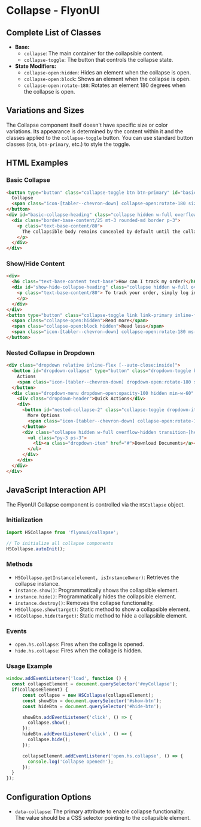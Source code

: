 # Collapse - FlyonUI

## Complete List of Classes
- **Base:**
  - `collapse`: The main container for the collapsible content.
  - `collapse-toggle`: The button that controls the collapse state.
- **State Modifiers:**
  - `collapse-open:hidden`: Hides an element when the collapse is open.
  - `collapse-open:block`: Shows an element when the collapse is open.
  - `collapse-open:rotate-180`: Rotates an element 180 degrees when the collapse is open.

## Variations and Sizes
The Collapse component itself doesn't have specific size or color variations. Its appearance is determined by the content within it and the classes applied to the `collapse-toggle` button. You can use standard button classes (`btn`, `btn-primary`, etc.) to style the toggle.

## HTML Examples

### Basic Collapse
```html
<button type="button" class="collapse-toggle btn btn-primary" id="basic-collapse" aria-expanded="false" aria-controls="basic-collapse-heading" data-collapse="#basic-collapse-heading">
  Collapse
  <span class="icon-[tabler--chevron-down] collapse-open:rotate-180 size-4"></span>
</button>
<div id="basic-collapse-heading" class="collapse hidden w-full overflow-hidden transition-[height] duration-300" aria-labelledby="basic-collapse">
  <div class="border-base-content/25 mt-3 rounded-md border p-3">
    <p class="text-base-content/80">
      The collapsible body remains concealed by default until the collapse plugin dynamically adds specific classes. These classes are instrumental in styling each element, dictating the overall appearance, and managing visibility through CSS transitions.
    </p>
  </div>
</div>
```

### Show/Hide Content
```html
<div>
  <h6 class="text-base-content text-base">How can I track my order?</h6>
  <div id="show-hide-collapse-heading" class="collapse hidden w-full overflow-hidden transition-[height] duration-300" aria-labelledby="show-hide-collapse" >
    <p class="text-base-content/80"> To track your order, simply log in to your account and navigate to the order history section. You'll find detailed information about your order status and tracking number there.
    </p>
  </div>
</div>
<button type="button" class="collapse-toggle link link-primary inline-flex items-center" id="show-hide-collapse" aria-expanded="false" aria-controls="show-hide-collapse-heading" data-collapse="#show-hide-collapse-heading" >
  <span class="collapse-open:hidden">Read more</span>
  <span class="collapse-open:block hidden">Read less</span>
  <span class="icon-[tabler--chevron-down] collapse-open:rotate-180 ms-2 size-4"></span>
</button>
```

### Nested Collapse in Dropdown
```html
<div class="dropdown relative inline-flex [--auto-close:inside]">
  <button id="dropdown-collapse" type="button" class="dropdown-toggle btn btn-primary" aria-haspopup="menu" aria-expanded="false" aria-label="Dropdown">
    Actions
    <span class="icon-[tabler--chevron-down] dropdown-open:rotate-180 size-4"></span>
  </button>
  <div class="dropdown-menu dropdown-open:opacity-100 hidden min-w-60" role="menu" aria-orientation="vertical" aria-labelledby="dropdown-collapse">
    <div class="dropdown-header">Quick Actions</div>
    <div>
      <button id="nested-collapse-2" class="collapse-toggle dropdown-item justify-between" aria-expanded="false" aria-controls="nested-collapse-content" data-collapse="#nested-collapse-content" >
        More Options
        <span class="icon-[tabler--chevron-down] collapse-open:rotate-180 size-4"></span>
      </button>
      <div class="collapse hidden w-full overflow-hidden transition-[height] duration-300" aria-labelledby="nested-collapse-2" id="nested-collapse-content" >
        <ul class="py-3 ps-3">
          <li><a class="dropdown-item" href="#">Download Documents</a></li>
        </ul>
      </div>
    </div>
  </div>
</div>
```

## JavaScript Interaction API
The FlyonUI Collapse component is controlled via the `HSCollapse` object.

### Initialization
```javascript
import HSCollapse from 'flyonui/collapse';

// To initialize all collapse components
HSCollapse.autoInit();
```

### Methods
- `HSCollapse.getInstance(element, isInstanceOwner)`: Retrieves the collapse instance.
- `instance.show()`: Programmatically shows the collapsible element.
- `instance.hide()`: Programmatically hides the collapsible element.
- `instance.destroy()`: Removes the collapse functionality.
- `HSCollapse.show(target)`: Static method to show a collapsible element.
- `HSCollapse.hide(target)`: Static method to hide a collapsible element.

### Events
- `open.hs.collapse`: Fires when the collage is opened.
- `hide.hs.collapse`: Fires when the collage is hidden.

### Usage Example
```javascript
window.addEventListener('load', function () {
  const collapseElement = document.querySelector('#myCollapse');
  if(collapseElement) {
      const collapse = new HSCollapse(collapseElement);
      const showBtn = document.querySelector('#show-btn');
      const hideBtn = document.querySelector('#hide-btn');

      showBtn.addEventListener('click', () => {
        collapse.show();
      });
      hideBtn.addEventListener('click', () => {
        collapse.hide();
      });

      collapseElement.addEventListener('open.hs.collapse', () => {
        console.log('Collapse opened!');
      });
  }
});
```

## Configuration Options
- `data-collapse`: The primary attribute to enable collapse functionality. The value should be a CSS selector pointing to the collapsible element.